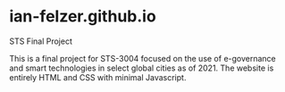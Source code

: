 # ian-felzer.github.io
STS Final Project

This is a final project for STS-3004 focused on the use of e-governance and smart technologies in select global cities as of 2021. The website is entirely HTML and CSS with minimal Javascript.
